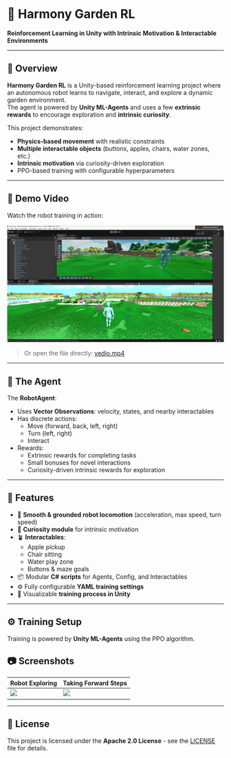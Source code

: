 # 🌱 Harmony Garden RL  
**Reinforcement Learning in Unity with Intrinsic Motivation & Interactable Environments**

---

## 📖 Overview
**Harmony Garden RL** is a Unity-based reinforcement learning project where an autonomous robot learns to navigate, interact, and explore a dynamic garden environment.  
The agent is powered by **Unity ML-Agents** and uses a few **extrinsic rewards** to encourage exploration and **intrinsic curiosity**.

This project demonstrates:
- **Physics-based movement** with realistic constraints
- **Multiple interactable objects** (buttons, apples, chairs, water zones, etc.)
- **Intrinsic motivation** via curiosity-driven exploration
- PPO-based training with configurable hyperparameters

---

## 🎥 Demo Video
Watch the robot training in action:

[![Watch the demo](./Screen1.png)](https://raw.githubusercontent.com/waqasuetian/Harmony-Garden-RL/main/vedio.mp4)
<!-- The thumbnail (Screen1.png) is clickable and opens the MP4 in the browser with play/pause controls. -->
<!-- If your default branch isn't "main", change it in the URL above. -->

> Or open the file directly: [vedio.mp4](./vedio.mp4)


---

## 🤖 The Agent  
The **RobotAgent**:
- Uses **Vector Observations**: velocity, states, and nearby interactables
- Has discrete actions:
  - Move (forward, back, left, right)
  - Turn (left, right)
  - Interact
- Rewards:
  - Extrinsic rewards for completing tasks
  - Small bonuses for novel interactions
  - Curiosity-driven intrinsic rewards for exploration

---

## 🎯 Features
- 🏃 **Smooth & grounded robot locomotion** (acceleration, max speed, turn speed)
- 🧠 **Curiosity module** for intrinsic motivation
- 🪴 **Interactables**:
  - Apple pickup
  - Chair sitting
  - Water play zone
  - Buttons & maze goals
- 📦 Modular **C# scripts** for Agents, Config, and Interactables
- ⚙️ Fully configurable **YAML training settings**
- 🎥 Visualizable **training process in Unity**

---

## ⚙️ Training Setup
Training is powered by **Unity ML-Agents** using the PPO algorithm.

## 📷 Screenshots

| Robot Exploring | Taking Forward Steps |
|-----------------|----------------------|
| ![](./docs/robot_exploring.png) | ![](./docs/taking_forward_steps.png) |

---

## 📜 License
This project is licensed under the **Apache 2.0 License** - see the [LICENSE](./LICENSE) file for details.

